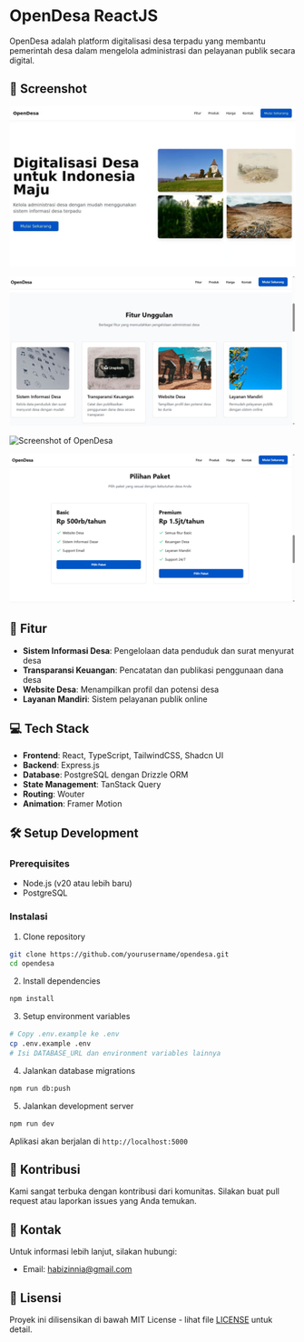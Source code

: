 # OpenDesa ReactJS

OpenDesa adalah platform digitalisasi desa terpadu yang membantu pemerintah desa dalam mengelola administrasi dan pelayanan publik secara digital.

## 📸 Screenshot

![Screenshot of OpenDesa](opensid.jpg)

![Screenshot of OpenDesa](opensid2.png)

![Screenshot of OpenDesa](opensid3.png)

![Screenshot of OpenDesa](opensid4.png)
## 🚀 Fitur

- **Sistem Informasi Desa**: Pengelolaan data penduduk dan surat menyurat desa
- **Transparansi Keuangan**: Pencatatan dan publikasi penggunaan dana desa
- **Website Desa**: Menampilkan profil dan potensi desa
- **Layanan Mandiri**: Sistem pelayanan publik online

## 💻 Tech Stack

- **Frontend**: React, TypeScript, TailwindCSS, Shadcn UI
- **Backend**: Express.js
- **Database**: PostgreSQL dengan Drizzle ORM
- **State Management**: TanStack Query
- **Routing**: Wouter
- **Animation**: Framer Motion

## 🛠️ Setup Development

### Prerequisites

- Node.js (v20 atau lebih baru)
- PostgreSQL

### Instalasi

1. Clone repository
```bash
git clone https://github.com/yourusername/opendesa.git
cd opendesa
```

2. Install dependencies
```bash
npm install
```

3. Setup environment variables
```bash
# Copy .env.example ke .env
cp .env.example .env
# Isi DATABASE_URL dan environment variables lainnya
```

4. Jalankan database migrations
```bash
npm run db:push
```

5. Jalankan development server
```bash
npm run dev
```

Aplikasi akan berjalan di `http://localhost:5000`

## 📝 Kontribusi

Kami sangat terbuka dengan kontribusi dari komunitas. Silakan buat pull request atau laporkan issues yang Anda temukan.

## 📧 Kontak

Untuk informasi lebih lanjut, silakan hubungi:
- Email: habizinnia@gmail.com

## 📄 Lisensi

Proyek ini dilisensikan di bawah MIT License - lihat file [LICENSE](LICENSE) untuk detail.
